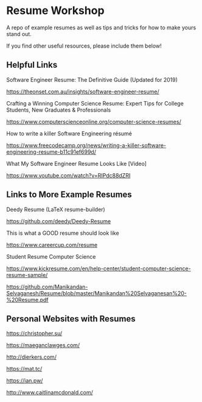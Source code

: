# Resume Workshop
A repo of example resumes as well as tips and tricks for how to make yours stand out.

If you find other useful resources, please include them below!

## Helpful Links

Software Engineer Resume: The Definitive Guide (Updated for 2019)

  https://theonset.com.au/insights/software-engineer-resume/


Crafting a Winning Computer Science Resume: Expert Tips for College Students, New Graduates & Professionals 

  https://www.computerscienceonline.org/computer-science-resumes/ 


How to write a killer Software Engineering résumé

  https://www.freecodecamp.org/news/writing-a-killer-software-engineering-resume-b11c91ef699d/
  
What My Software Engineer Resume Looks Like [Video]

  https://www.youtube.com/watch?v=RIPdc88dZRI


## Links to More Example Resumes 

Deedy Resume (LaTeX resume-builder)

  https://github.com/deedy/Deedy-Resume 


This is what a GOOD resume should look like 

  https://www.careercup.com/resume


Student Resume Computer Science

  https://www.kickresume.com/en/help-center/student-computer-science-resume-sample/


https://github.com/Manikandan-Selvaganesh/Resume/blob/master/Manikandan%20Selvaganesan%20-%20Resume.pdf 


## Personal Websites with Resumes 

https://christopher.su/ 

https://maeganclawges.com/ 

http://dierkers.com/ 

https://mat.tc/ 

https://ian.pw/

http://www.caitlinamcdonald.com/
